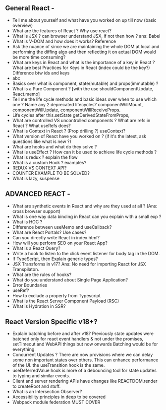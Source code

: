 
## General React -

- Tell me about yourself and what have you worked on up till now (basic overview)
- What are the features of React ? Why use react?
- What is JSX ? can browser understand JSX, if not then how ? ans: Babel
- What is V-DOM and how does it works? Reference
- Ask the nuance of since we are maintaining the whole DOM at local and performing the diffing algo and then reflecting it on actual DOM would be more time consuming?
- What are keys in React and what is the importance of a key in React ? What are best Practices for Keys in React (index could be the key?) Difference btw ids and keys <li key="abc">abc</li>
- Basics over what is component, state(mutable) and props(immutable) ?
- What is a Pure Component ? [with the use shouldComponentUpdate, React.memo]
- Tell me the life cycle methods and basic ideas over when to use which one ? Name any 2 deprecated lifecycles? componentWillMount, componentWillUpdate, componentWillReceiveProps.
- Life cycles after this.setState getDerivedStateFromProps,
- What are controlled VS uncontrolled components ? What are refs in React ? What useRefs does?
- What is Context in React ? (Prop drilling ?) useContext?
- What version of React have you worked on ? (if it's the latest, ask questions like what is new ?)
- What are hooks and what do they solve ?
- What is useEffect ? How can it be used to achieve life cycle methods ?
- What is redux ? explain the flow
- What is a custom Hook ? examples?
- REDUX VS CONTEXT API?
- COUNTER EXAMPLE TO BE SOLVED?
- What is lazy, suspense

## ADVANCED REACT -
- What are synthetic events in React and why are they used at all ? (Ans: cross browser support)
- What is one way data binding in React can you explain with a small exp ?
- What is HOC ?
- Difference between useMemo and useCallback?
- What are React Portals? Use cases?
- Can you directly write React in index.html?
- How will you perform SEO on your React App?
- What is a React Query?
- Write a hook to listen to the click event listener for body tag in the DOM.
- If TypeScript, then Explain generic types?
- JSX Transforms in v17? Ans: No need for importing React for JSX Transpilaton.
- What are the rules of hooks?
- What do you understand about Single Page Application?
- Error Boundaries
- useRef?
- How to exclude a property from Typescript
- What is the React Server Component Payload (RSC)
- What is Hydration in SSR?

## React Version Specific v18+?
- Explain batching before and after v18? Previously state updates were batched only for react event handlers & not under the promises, setTimeout and WebAPI things but now onwards Batching would be for everything.
- Concurrent Updates ? There are now provisions where we can delay some non important states over others. This can enhance performance of the UI. the useTransition hook is the same.
- useDeferredValue hook is more of a debouncing tool for state updates to typing and similar events.
-  Client and server rendering APIs have changes like REACTDOM.render to createRoot and stuff.
- What is an Intersection Observer?
- Accessibility principles in deep to be covered
- Webpack module federation MUST COVER
